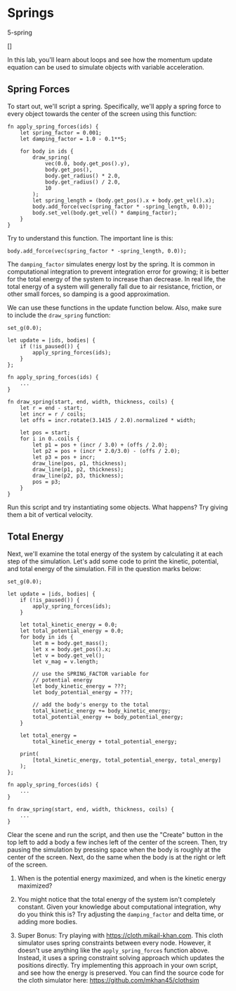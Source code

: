 # Springs

5-spring

[]

In this lab, you'll learn about loops and see how the momentum update
equation can be used to simulate objects with variable acceleration.

## Spring Forces

To start out, we'll script a spring. Specifically, we'll apply a
spring force to every object towards the center of the screen
using this function:

```
fn apply_spring_forces(ids) {
    let spring_factor = 0.001;
    let damping_factor = 1.0 - 0.1**5;

    for body in ids {
        draw_spring(
            vec(0.0, body.get_pos().y),
            body.get_pos(),
            body.get_radius() * 2.0,
            body.get_radius() / 2.0,
            10
        );
        let spring_length = (body.get_pos().x + body.get_vel().x);
        body.add_force(vec(spring_factor * -spring_length, 0.0));
        body.set_vel(body.get_vel() * damping_factor);
    }
}
```

Try to understand this function. The important line is this:
```
body.add_force(vec(spring_factor * -spring_length, 0.0));
```

The `damping_factor` simulates energy lost by the spring. It is common
in computational integration to prevent integration error for growing;
it is better for the total energy of the system to increase than decrease.
In real life, the total energy of a system will generally fall due to air
resistance, friction, or other small forces, so damping is a good approximation.

We can use these functions in the update function below. Also, make sure to include
the `draw_spring` function:
```
set_g(0.0);

let update = |ids, bodies| {
    if (!is_paused()) {
        apply_spring_forces(ids);
    }
};

fn apply_spring_forces(ids) {
    ...
}

fn draw_spring(start, end, width, thickness, coils) {
    let r = end - start;
    let incr = r / coils;
    let offs = incr.rotate(3.1415 / 2.0).normalized * width;

    let pos = start;
    for i in 0..coils {
        let p1 = pos + (incr / 3.0) + (offs / 2.0);
        let p2 = pos + (incr * 2.0/3.0) - (offs / 2.0);
        let p3 = pos + incr;
        draw_line(pos, p1, thickness);
        draw_line(p1, p2, thickness);
        draw_line(p2, p3, thickness);
        pos = p3;
    }
}
```

Run this script and try instantiating some objects. What happens? Try giving them
a bit of vertical velocity.

## Total Energy

Next, we'll examine the total energy of the system by calculating it at each
step of the simulation. Let's add some code to print the kinetic, potential,
and total energy of the simulation. Fill in the question marks below:

```
set_g(0.0);

let update = |ids, bodies| {
    if (!is_paused()) {
        apply_spring_forces(ids);
    }

    let total_kinetic_energy = 0.0;
    let total_potential_energy = 0.0;
    for body in ids {
        let m = body.get_mass();
        let x = body.get_pos().x;
        let v = body.get_vel();
        let v_mag = v.length;

        // use the SPRING_FACTOR variable for 
        // potential energy
        let body_kinetic_energy = ???;
        let body_potential_energy = ???;

        // add the body's energy to the total
        total_kinetic_energy += body_kinetic_energy;
        total_potential_energy += body_potential_energy;
    }

    let total_energy = 
        total_kinetic_energy + total_potential_energy;

    print(
        [total_kinetic_energy, total_potential_energy, total_energy]
    );
};

fn apply_spring_forces(ids) {
    ...
}

fn draw_spring(start, end, width, thickness, coils) {
    ...
}
```

Clear the scene and run the script, and then use the "Create" button in the top left to add a body
a few inches left of the center of the screen. Then, try pausing the simulation by pressing space
when the body is roughly at the center of the screen. Next, do the same when the body is at the right
or left of the screen.

1. When is the potential energy maximized, and when is the kinetic energy maximized?

2. You might notice that the total energy of the system isn't completely constant. Given your
knowledge about computational integration, why do you think this is? Try adjusting the `damping_factor`
and delta time, or adding more bodies.

3. Super Bonus: Try playing with <https://cloth.mikail-khan.com>. This cloth simulator uses spring constraints
between every node. However, it doesn't use anything like the `apply_spring_forces` function above. Instead,
it uses a spring constraint solving approach which updates the positions directly. Try implementing this
approach in your own script, and see how the energy is preserved. You can find the source code for the
cloth simulator here: <https://github.com/mkhan45/clothsim>
